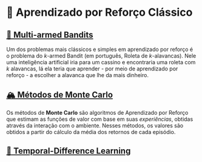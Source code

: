 # 🎰 Aprendizado por Reforço Clássico

## [🎰 Multi-armed Bandits](Bandits)

Um dos problemas mais clássicos e simples em aprendizado por reforço é o problema do *k*-armed Bandit (em português, Roleta de *k*-alavancas). Nele uma inteligência artificial iria para um cassino e encontraria uma roleta com *k* alavancas, lá ela teria que aprender - por meio de aprendizado por reforço - a escolher a alavanca que lhe da mais dinheiro.

## [🏔 Métodos de Monte Carlo](Monte%20Carlo)

Os métodos de **Monte Carlo** são algoritmos de Aprendizado por Reforço que estimam as funções de valor com base em suas *experiências*, obtidas através da interação com o ambiente. Nesses métodos, os valores são obtidos a partir do cálculo da média dos retornos de cada episódio.

## [📅 Temporal-Difference Learning](Temporal-Difference)
